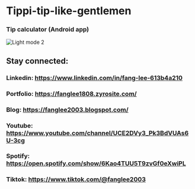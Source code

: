 # Tippi-tip-like-gentlemen
### Tip calculator (Android app)
![Light mode 2](https://user-images.githubusercontent.com/75077747/153695985-7c746289-1a90-4025-b9fb-f60e7ae8b745.png)

## Stay connected:

### Linkedin: https://www.linkedin.com/in/fang-lee-613b4a210
### Portfolio: https://fanglee1808.zyrosite.com/
### Blog: https://fanglee2003.blogspot.com/
### Youtube: https://www.youtube.com/channel/UCE2DVy3_Pk3BdVUAs6U-3cg
### Spotify: https://open.spotify.com/show/6Kao4TUU5T9zvGf0eXwiPL
### Tiktok: https://www.tiktok.com/@fanglee2003
